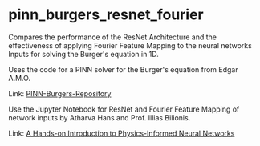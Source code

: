 # pinn_burgers_resnet_fourier
Compares the performance of the ResNet Architecture and the effectiveness of applying Fourier Feature Mapping to the neural networks Inputs for solving the Burger's equation in 1D.

Uses the code for a PINN solver for the Burger's equation from Edgar A.M.O.

Link: [PINN-Burgers-Repository](https://github.com/EdgarAMO/PINN-Burgers)

Use the Jupyter Notebook for ResNet and Fourier Feature Mapping of network inputs by Atharva Hans and Prof. Illias Bilionis.

Link: [A Hands-on Introduction to Physics-Informed Neural Networks](https://colab.research.google.com/drive/1Dmbh--_YHajQgwZzXr-iYCGbMHNblB_s?usp=sharing)
